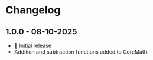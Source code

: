 # Changelog

## 1.0.0 - 08-10-2025
- 🎉 Initial release
- Addition and subtraction functions added to CoreMath